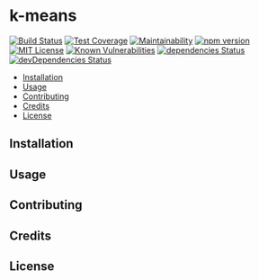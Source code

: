 # k-means

[![Build Status](https://travis-ci.org/alkocats/k-means.svg?branch=master)](https://travis-ci.org/alkocats/k-means)
[![Test Coverage](https://api.codeclimate.com/v1/badges/3b112a2ee0b340b63215/test_coverage)](https://codeclimate.com/github/alkocats/k-means/test_coverage)
[![Maintainability](https://api.codeclimate.com/v1/badges/3b112a2ee0b340b63215/maintainability)](https://codeclimate.com/github/alkocats/k-means/maintainability)
[![npm version](https://badge.fury.io/js/%40alkocats%2Fex-math.svg)](https://badge.fury.io/js/%40alkocats%2Fex-math)
[![MIT License](https://img.shields.io/github/license/alkocats/k-means.svg)](https://github.com/alkocats/k-means/blob/master/LICENSE)
[![Known Vulnerabilities](https://snyk.io/test/github/alkocats/k-means/badge.svg)](https://snyk.io/test/github/alkocats/k-means)
[![dependencies Status](https://david-dm.org/alkocats/k-means/status.svg)](https://david-dm.org/alkocats/k-means)
[![devDependencies Status](https://david-dm.org/alkocats/k-means/dev-status.svg)](https://david-dm.org/alkocats/k-means?type=dev)

- [Installation](#installation)
- [Usage](#usage)
- [Contributing](#contributing)
- [Credits](#credits)
- [License](#license)

## Installation

## Usage

## Contributing

## Credits

## License